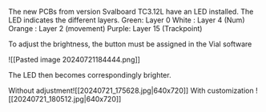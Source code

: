 
The new PCBs from version Svalboard TC3.12L have an LED installed. The LED indicates the different layers. 
Green: Layer 0 
White : Layer 4 (Num)
Orange : Layer 2 (movement)
Purple: Layer 15 (Trackpoint)

To adjust the brightness, the button must be assigned in the Vial software

![[Pasted image 20240721184444.png]]

The LED then becomes correspondingly brighter.

Without adjustment![[20240721_175628.jpg|640x720]]
With customization
![[20240721_180512.jpg|640x720]]